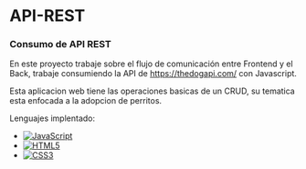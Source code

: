 # API-REST

### Consumo de API REST

En este proyecto trabaje sobre el flujo de comunicación entre Frontend y el Back, trabaje consumiendo la API de https://thedogapi.com/ con Javascript.

Esta aplicacion web tiene las operaciones basicas de un CRUD, su tematica esta enfocada a la adopcion de perritos.

Lenguajes implentado:

- [![JavaScript](https://img.shields.io/badge/-JavaScript-black?style=flat&logo=javascript&link=https://github.com/Quananhle/Front-End-Dev)](https://github.com/Quananhle/Front-End-Dev)
- [![HTML5](https://img.shields.io/badge/-HTML5-E34F26?style=flat&logo=html5&logoColor=white&link=https://github.com/Quananhle/Front-End-Dev)](https://github.com/Quananhle/Front-End-Dev)
- [![CSS3](https://img.shields.io/badge/-CSS3-1572B6?style=flat&logo=css3&link=https://github.com/Quananhle/Front-End-Dev)](https://github.com/Quananhle/Front-End-Dev)
